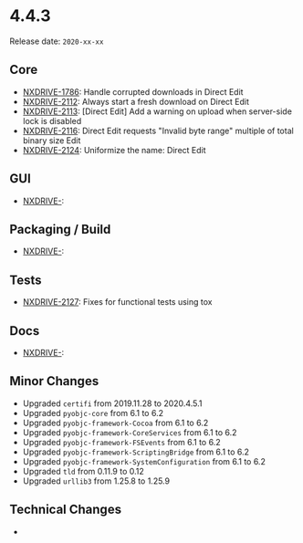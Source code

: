# 4.4.3

Release date: `2020-xx-xx`

## Core

- [NXDRIVE-1786](https://jira.nuxeo.com/browse/NXDRIVE-1786): Handle corrupted downloads in Direct Edit
- [NXDRIVE-2112](https://jira.nuxeo.com/browse/NXDRIVE-2112): Always start a fresh download on Direct Edit
- [NXDRIVE-2113](https://jira.nuxeo.com/browse/NXDRIVE-2113): [Direct Edit] Add a warning on upload when server-side lock is disabled
- [NXDRIVE-2116](https://jira.nuxeo.com/browse/NXDRIVE-2116): Direct Edit requests "Invalid byte range" multiple of total binary size Edit
- [NXDRIVE-2124](https://jira.nuxeo.com/browse/NXDRIVE-2124): Uniformize the name: Direct Edit

## GUI

- [NXDRIVE-](https://jira.nuxeo.com/browse/NXDRIVE-):

## Packaging / Build

- [NXDRIVE-](https://jira.nuxeo.com/browse/NXDRIVE-):

## Tests

- [NXDRIVE-2127](https://jira.nuxeo.com/browse/NXDRIVE-2127): Fixes for functional tests using tox

## Docs

- [NXDRIVE-](https://jira.nuxeo.com/browse/NXDRIVE-):

## Minor Changes

- Upgraded `certifi` from 2019.11.28 to 2020.4.5.1
- Upgraded `pyobjc-core` from 6.1 to 6.2
- Upgraded `pyobjc-framework-Cocoa` from 6.1 to 6.2
- Upgraded `pyobjc-framework-CoreServices` from 6.1 to 6.2
- Upgraded `pyobjc-framework-FSEvents` from 6.1 to 6.2
- Upgraded `pyobjc-framework-ScriptingBridge` from 6.1 to 6.2
- Upgraded `pyobjc-framework-SystemConfiguration` from 6.1 to 6.2
- Upgraded `tld` from 0.11.9 to 0.12
- Upgraded `urllib3` from 1.25.8 to 1.25.9

## Technical Changes

-
